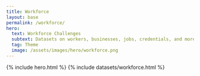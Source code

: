 ```yaml
---
title: Workforce
layout: base
permalink: /workforce/
hero:
  text: Workforce Challenges
  subtext: Datasets on workers, businesses, jobs, credentials, and more, recommended by government experts for solving key workforce challenges.
  tag: Theme
  image: /assets/images/hero/workforce.png
---
```


{% include hero.html %}
{% include datasets/workforce.html %}
